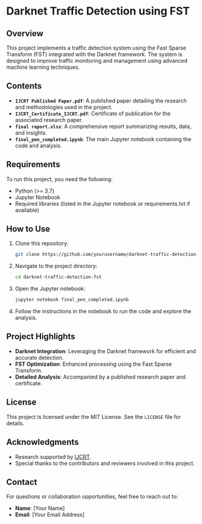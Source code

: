 # Darknet Traffic Detection using FST

## Overview
This project implements a traffic detection system using the Fast Sparse Transform (FST) integrated with the Darknet framework. The system is designed to improve traffic monitoring and management using advanced machine learning techniques.

## Contents
- **`IJCRT Published Paper.pdf`**: A published paper detailing the research and methodologies used in the project.
- **`IJCRT_Certificate_IJCRT.pdf`**: Certificate of publication for the associated research paper.
- **`final report.xlsx`**: A comprehensive report summarizing results, data, and insights.
- **`final_pen_completed.ipynb`**: The main Jupyter notebook containing the code and analysis.

## Requirements
To run this project, you need the following:
- Python (>= 3.7)
- Jupyter Notebook
- Required libraries (listed in the Jupyter notebook or requirements.txt if available)

## How to Use
1. Clone this repository:
   ```bash
   git clone https://github.com/yourusername/darknet-traffic-detection-fst.git
   ```
2. Navigate to the project directory:
   ```bash
   cd darknet-traffic-detection-fst
   ```
3. Open the Jupyter notebook:
   ```bash
   jupyter notebook final_pen_completed.ipynb
   ```
4. Follow the instructions in the notebook to run the code and explore the analysis.

## Project Highlights
- **Darknet Integration**: Leveraging the Darknet framework for efficient and accurate detection.
- **FST Optimization**: Enhanced processing using the Fast Sparse Transform.
- **Detailed Analysis**: Accompanied by a published research paper and certificate.

## License
This project is licensed under the MIT License. See the `LICENSE` file for details.

## Acknowledgments
- Research supported by [IJCRT](https://www.ijcrt.org/).
- Special thanks to the contributors and reviewers involved in this project.

## Contact
For questions or collaboration opportunities, feel free to reach out to:
- **Name**: [Your Name]
- **Email**: [Your Email Address]
